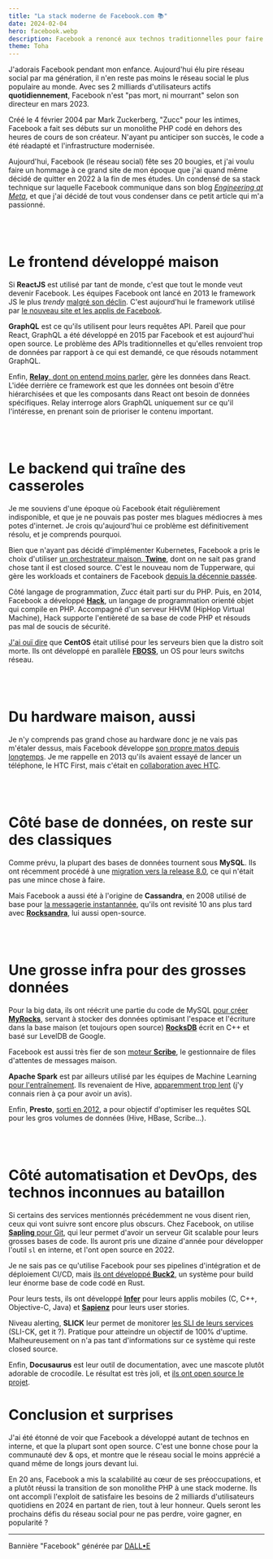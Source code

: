```yaml
---
title: "La stack moderne de Facebook.com 📚"
date: 2024-02-04
hero: facebook.webp
description: Facebook a renoncé aux technos traditionnelles pour faire sa stack maison
theme: Toha
---
```



J'adorais Facebook pendant mon enfance. Aujourd'hui élu pire réseau social par ma génération, il n'en reste pas moins le réseau social le plus populaire au monde. Avec ses 2 milliards d'utilisateurs actifs **quotidiennement**, Facebook n'est "pas mort, ni mourrant" selon son directeur en mars 2023.

Créé le 4 février 2004 par Mark Zuckerberg, "Zucc" pour les intimes, Facebook a fait ses débuts sur un monolithe PHP codé en dehors des heures de cours de son créateur. N'ayant pu anticiper son succès, le code a été réadapté et l'infrastructure modernisée. 

Aujourd'hui, Facebook (le réseau social) fête ses 20 bougies, et j'ai voulu faire un hommage à ce grand site de mon époque que j'ai quand même décidé de quitter en 2022 à la fin de mes études. Un condensé de sa stack technique sur laquelle Facebook communique dans son blog *[Engineering at Meta](https://engineering.fb.com/)*, et que j'ai décidé de tout vous condenser dans ce petit article qui m'a passionné.

</br>
</br>

# Le frontend développé maison

Si **ReactJS** est utilisé par tant de monde, c'est que tout le monde veut devenir Facebook. Les équipes Facebook ont lancé en 
2013 le framework JS le plus *trendy* [malgré son déclin](https://insights.stackoverflow.com/trends?tags=reactjs%2Cvue.js%2Cangular%2Csvelte%2Cangularjs%2Cvuejs3). C'est aujourd'hui le framework utilisé par [le nouveau site et les applis de Facebook](https://engineering.fb.com/2023/02/06/ios/facebook-ios-app-architecture/).

**GraphQL** est ce qu'ils utilisent pour leurs requêtes API. Pareil que pour React, GraphQL a été développé en 2015 par Facebook et est aujourd'hui open source. Le problème des APIs traditionnelles et qu'elles renvoient trop de données par rapport à ce qui est demandé, ce que résouds notamment GraphQL.

Enfin, [**Relay**, dont on entend moins parler](https://developers.facebook.com/videos/2019/building-the-new-facebookcom-with-react-graphql-and-relay/), gère les données dans React. L'idée derrière ce framework est que les données ont besoin d'être hiérarchisées et que les composants dans React ont besoin de données spécifiques. Relay interroge alors GraphQL uniquement sur ce qu'il l'intéresse, en prenant soin de prioriser le contenu important.

</br>
</br>

# Le backend qui traîne des casseroles

Je me souviens d'une époque où Facebook était régulièrement indisponible, et que je ne pouvais pas poster mes blagues médiocres à mes potes d'internet. Je crois qu'aujourd'hui ce problème est définitivement résolu, et je comprends pourquoi.

Bien que n'ayant pas décidé d'implémenter Kubernetes, Facebook a pris le choix d'utiliser [un orchestrateur maison, **Twine**](https://engineering.fb.com/2019/06/06/data-center-engineering/twine/), dont on ne sait pas grand chose tant il est closed source. C'est le nouveau nom de Tupperware, qui gère les workloads et containers de Facebook [depuis la décennie passée](https://engineering.fb.com/2020/11/11/data-center-engineering/twine-2/).

Côté langage de programmation, *Zucc* était parti sur du PHP. Puis, en 2014, Facebook a développé [**Hack**](https://engineering.fb.com/2014/03/20/core/hack-a-new-programming-language-for-hhvm/), un langage de programmation orienté objet qui compile en PHP. Accompagné d'un serveur HHVM (HipHop Virtual Machine), Hack supporte l'entièreté de sa base de code PHP et résouds pas mal de soucis de sécurité.

[J'ai ouï dire](https://engineering.fb.com/2019/03/14/data-center-engineering/f16-minipack/) que **CentOS** était utilisé pour les serveurs bien que la distro soit morte. Ils ont développé en parallèle [**FBOSS**](https://engineering.fb.com/2015/03/10/data-center-engineering/facebook-open-switching-system-fboss-and-wedge-in-the-open/), un OS pour leurs switchs réseau.

</br>
</br>

# Du hardware maison, aussi

Je n'y comprends pas grand chose au hardware donc je ne vais pas m'étaler dessus, mais Facebook développe [son propre matos depuis longtemps](https://engineering.fb.com/category/data-center-engineering/). Je me rappelle en 2013 qu'ils avaient essayé de lancer un téléphone, le HTC First, mais c'était en [collaboration avec HTC](https://www.businessinsider.com/htc-first-and-facebook-home-review-2013-4?r=US&IR=T).

</br>
</br>

# Côté base de données, on reste sur des classiques

Comme prévu, la plupart des bases de données tournent sous **MySQL**. Ils ont récemment procédé à une [migration vers la release 8.0](https://engineering.fb.com/2021/07/22/data-infrastructure/mysql/), ce qui n'était pas une mince chose à faire.

Mais Facebook a aussi été à l'origine de **Cassandra**, en 2008 utilisé de base pour [la messagerie instantannée](https://engineering.fb.com/2010/11/15/core-infra/the-underlying-technology-of-messages/), qu'ils ont revisité 10 ans plus tard avec [**Rocksandra**](https://instagram-engineering.com/open-sourcing-a-10x-reduction-in-apache-cassandra-tail-latency-d64f86b43589), lui aussi open-source.

</br>
</br>

# Une grosse infra pour des grosses données

Pour la big data, ils ont réécrit une partie du code de MySQL [pour créer **MyRocks**](https://engineering.fb.com/2016/08/31/core-infra/myrocks-a-space-and-write-optimized-mysql-database/), servant à stocker des données optimisant l'espace et l'écriture dans la base maison (et toujours open source) [**RocksDB**](https://engineering.fb.com/2013/11/21/core-infra/under-the-hood-building-and-open-sourcing-rocksdb/) écrit en C++ et basé sur LevelDB de Google.

Facebook est aussi très fier de son [moteur **Scribe**](https://engineering.fb.com/2019/10/07/data-infrastructure/scribe/), le gestionnaire de files d'attentes de messages maison. 

**Apache Spark** est par ailleurs utilisé par les équipes de Machine Learning [pour l'entraînement](https://engineering.fb.com/2017/02/07/core-infra/using-apache-spark-for-large-scale-language-model-training/). Ils revenaient de Hive, [apparemment trop lent](https://engineering.fb.com/2016/08/31/core-infra/apache-spark-scale-a-60-tb-production-use-case/) (j'y connais rien à ça pour avoir un avis).

Enfin, **Presto**, [sorti en 2012](https://engineering.fb.com/2013/11/06/core-infra/presto-interacting-with-petabytes-of-data-at-facebook/), a pour objectif d'optimiser les requêtes SQL pour les gros volumes de données (Hive, HBase, Scribe...).  

</br>
</br>

# Côté automatisation et DevOps, des technos inconnues au bataillon

Si certains des services mentionnés précédemment ne vous disent rien, ceux qui vont suivre sont encore plus obscurs. Chez Facebook, on utilise [**Sapling** pour Git](https://engineering.fb.com/2022/11/15/open-source/sapling-source-control-scalable/), qui leur permet d'avoir un serveur Git scalable pour leurs grosses bases de code. Ils auront pris une dizaine d'année pour développer l'outil `sl` en interne, et l'ont open source en 2022.

Je ne sais pas ce qu'utilise Facebook pour ses pipelines d'intégration et de déploiement CI/CD, mais [ils ont développé **Buck2**](https://engineering.fb.com/2023/04/06/open-source/buck2-open-source-large-scale-build-system/), un système pour build leur énorme base de code codé en Rust. 

Pour leurs tests, ils ont développé [**Infer**](https://fbinfer.com/) pour leurs applis mobiles (C, C++, Objective-C, Java) et [**Sapienz**](https://engineering.fb.com/2018/05/02/developer-tools/sapienz-intelligent-automated-software-testing-at-scale/) pour leurs user stories.

Niveau alerting, **SLICK** leur permet de monitorer [les SLI de leurs services](https://engineering.fb.com/2021/12/13/production-engineering/slick/) (SLI-CK, get it ?). Pratique pour atteindre un objectif de 100% d'uptime. Malheureusement on n'a pas tant d'informations sur ce système qui reste closed source.

Enfin, **Docusaurus** est leur outil de documentation, avec une mascote plutôt adorable de crocodile. Le résultat est très joli, et [ils ont open source le projet](https://docusaurus.io/).

# Conclusion et surprises

J'ai été étonné de voir que Facebook a développé autant de technos en interne, et que la plupart sont open source. C'est une bonne chose pour la communauté dev & ops, et montre que le réseau social le moins apprécié a quand même de longs jours devant lui. 

En 20 ans, Facebook a mis la scalabilité au cœur de ses préoccupations, et a plutôt réussi la transition de son monolithe PHP à une stack moderne. Ils ont accompli l'exploit de satisfaire les besoins de 2 milliards d'utilisateurs quotidiens en 2024 en partant de rien, tout à leur honneur. Quels seront les prochains défis du réseau social pour ne pas perdre, voire gagner, en popularité ?

---

Bannière "Facebook" générée par [DALL•E](https://labs.openai.com)